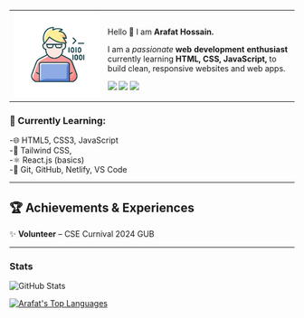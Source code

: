 <table>
  <tr>
    <td><img src="https://github.com/ArafatHossain-cs/ArafatHossain-cs/blob/main/coding.jpg"></td>
    <td>
      <p>Hello 👋 I am <strong>Arafat Hossain.</strong></p>
      <p>I am a <em>passionate</em> <strong>web development enthusiast</strong>
            currently learning <strong>HTML, CSS, JavaScript,</strong>
               to build clean, responsive websites and web apps.</p>
      <a href="mailto:arafathossain.cs@gmail.com" title="Email"><img
          src="https://img.icons8.com/color/30/000000/email--v1.png" /></a>
<!--       <a href=" title="Homepage"><img
          src="https://img.icons8.com/ios-glyphs/30/000000/portfolio.png" /></a> -->
      <a href="https://www.linkedin.com/in/arafat-hossain-53a8b0248" title="LinkedIn"><img
          src="https://img.icons8.com/color/30/000000/linkedin.png" /></a>
      <a href="https://x.com/arafath_sain" title="Twitter"><img
          src="https://img.icons8.com/color/30/000000/twitter.png" /></a>
    </td>
  </tr>
</table>

### 🌱 Currently Learning: 
-🌐 HTML5, CSS3, JavaScript <br>
-🎨 Tailwind CSS, <br>
-⚛ React.js (basics) <br>
-🔧 Git, GitHub, Netlify, VS Code

---
## 🏆 Achievements & Experiences 

✨ **Volunteer** – CSE Curnival 2024 GUB

---

### Stats 
![GitHub Stats](https://github-readme-stats.vercel.app/api?username=arafathossain01&show_icons=true&theme=tokyonight)

 [![Arafat's Top Languages](https://denvercoder1-github-readme-stats.vercel.app/api/top-langs/?username=arafathossain01&langs_count=8&layout=compact&theme=react&border_color=7F3FBF&bg_color=0D1117&title_color=F85D7F&icon_color=F8D866)](https://github.com/arafathossain01)

  <br/>
